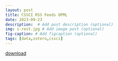```yaml
---
layout: post
title: CSSCI RSS Feeds OPML
date: 2023-09-23
description:  # Add post description (optional)
img: i-rest.jpg # Add image post (optional)
fig-caption: # Add figcaption (optional)
tags: [data,zotero,cssci]
---
```



[download](https://github.com/MrWuBear/CSSCI_RSS_Feeds)










